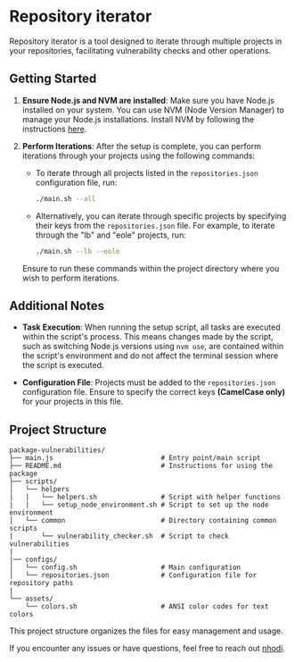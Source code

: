 # Repository iterator

Repository iterator is a tool designed to iterate through multiple projects in your repositories, facilitating vulnerability checks and other operations.

## Getting Started

1. **Ensure Node.js and NVM are installed**: Make sure you have Node.js installed on your system. You can use NVM (Node Version Manager) to manage your Node.js installations. Install NVM by following the instructions [here](https://github.com/nvm-sh/nvm#installing-and-updating).

2. **Perform Iterations**: After the setup is complete, you can perform iterations through your projects using the following commands:
    - To iterate through all projects listed in the `repositories.json` configuration file, run:

        ```bash
        ./main.sh --all
        ```

    - Alternatively, you can iterate through specific projects by specifying their keys from the `repositories.json` file. For example, to iterate through the "lb" and "eole" projects, run:

        ```bash
        ./main.sh --lb --eole
        ```

    Ensure to run these commands within the project directory where you wish to perform iterations.

## Additional Notes

- **Task Execution**: When running the setup script, all tasks are executed within the script's process. This means changes made by the script, such as switching Node.js versions using `nvm use`, are contained within the script's environment and do not affect the terminal session where the script is executed.

- **Configuration File**: Projects must be added to the `repositories.json` configuration file. Ensure to specify the correct keys **(CamelCase only)** for your projects in this file.

## Project Structure

```
package-vulnerabilities/
├── main.js                           # Entry point/main script
├── README.md                         # Instructions for using the package
├── scripts/
│   └── helpers
|   |   └── helpers.sh                # Script with helper functions
|   |   └── setup_node_environment.sh # Script to set up the node environment
│   └── common                        # Directory containing common scripts
|       └── vulnerability_checker.sh  # Script to check vulnerabilities
|
|── configs/
│   └── config.sh                     # Main configuration
│   └── repositories.json             # Configuration file for repository paths
|
└── assets/
    └── colors.sh                     # ANSI color codes for text colors
```

This project structure organizes the files for easy management and usage.

If you encounter any issues or have questions, feel free to reach out [nhodi](mailto:f.gregorio.w@gmail.com).

